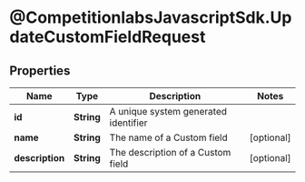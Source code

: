 # @CompetitionlabsJavascriptSdk.UpdateCustomFieldRequest

## Properties

Name | Type | Description | Notes
------------ | ------------- | ------------- | -------------
**id** | **String** | A unique system generated identifier | 
**name** | **String** | The name of a Custom field | [optional] 
**description** | **String** | The description of a Custom field | [optional] 


